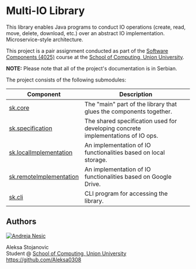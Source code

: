 # Multi-IO Library

This library enables Java programs to conduct IO operations (create, read, move, delete, download, etc.) over an abstract IO implementation. Microservice-style architecture.

This project is a pair assignment conducted as part of the [Software Components (4025)](https://raf.edu.rs/knjiga-predmeta/softverske-komponente/) course at the [School of Computing, Union University](https://raf.edu.rs/?pismo=lat).

**NOTE:** Please note that all of the project's documentation is in Serbian.

The project consists of the following submodules:

| Component | Description |
| --- | --- |
| [sk.core](./sk.core/) | The "main" part of the library that glues the components together. |
| [sk.specification](./sk.specification/) | The shared specification used for developing concrete implementations of IO ops. |
| [sk.localImplementation](./sk.localImplementation/) | An implementation of IO functionalities based on local storage. |
| [sk.remoteImplementation](./sk.remoteImplementation/) | An implementation of IO functionalities based on Google Drive. |
| [sk.cli](./sk.cli/) | CLI program for accessing the library. |

## Authors

[![Andreja Nesic](https://andrejanesic.com/git-signature-sm.png)](https://andrejanesic.com)

Aleksa Stojanovic<br>
Student @ [School of Computing, Union University](https://raf.edu.rs/?pismo=lat)<br>
https://github.com/Aleksa0308